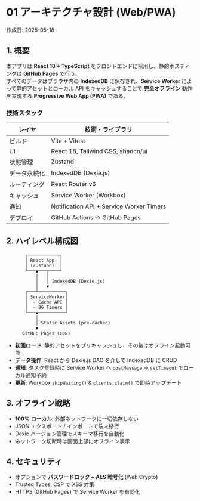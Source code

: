 # 01 アーキテクチャ設計 (Web/PWA)

作成日: 2025-05-18

## 1. 概要
本アプリは **React 18 + TypeScript** をフロントエンドに採用し、静的ホスティングは **GitHub Pages** で行う。  
すべてのデータはブラウザ内の **IndexedDB** に保存され、**Service Worker** によって静的アセットとローカル API をキャッシュすることで **完全オフライン** 動作を実現する **Progressive Web App (PWA)** である。

### 技術スタック
| レイヤ | 技術・ライブラリ |
| ------ | --------------- |
| ビルド | Vite + Vitest |
| UI     | React 18, Tailwind CSS, shadcn/ui |
| 状態管理 | Zustand |
| データ永続化 | IndexedDB (Dexie.js) |
| ルーティング | React Router v6 |
| キャッシュ | Service Worker (Workbox) |
| 通知 | Notification API + Service Worker Timers |
| デプロイ | GitHub Actions → GitHub Pages |

## 2. ハイレベル構成図
```
       ┌────────────┐
       │ React App  │
       │ (Zustand)  │
       └───▲───┬────┘
           │   │
           │   │ IndexedDB (Dexie.js)
           │   ▼
       ┌───┴──────────┐
       │ ServiceWorker│
       │  - Cache API │
       │  - BG Timers │
       └───▲──────────┘
           │
           │ Static Assets (pre‑cached)
           ▼
      GitHub Pages (CDN)
```

- **初回ロード**: 静的アセットをプリキャッシュし、その後はオフライン起動可能  
- **データ操作**: React から Dexie.js DAO を介して IndexedDB に CRUD  
- **通知**: タスク登録時に Service Worker へ `postMessage` → `setTimeout` でローカル通知予約  
- **更新**: Workbox `skipWaiting()` & `clients.claim()` で即時アップデート

## 3. オフライン戦略
- **100% ローカル**: 外部ネットワークに一切依存しない  
- JSON エクスポート / インポートで端末移行  
- Dexie バージョン管理でスキーマ移行を自動化
- ネットワーク切断時は画面上部にオフライン表示

## 4. セキュリティ
- オプションで **パスワードロック + AES 暗号化** (Web Crypto)  
- Trusted Types, CSP で XSS 対策  
- HTTPS (GitHub Pages) で Service Worker を有効化